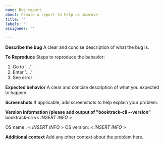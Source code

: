 ```yaml
---
name: Bug report
about: Create a report to help us improve
title: ''
labels: ''
assignees: ''

---
```


**Describe the bug**
A clear and concise description of what the bug is.

**To Reproduce**
Steps to reproduce the behavior:
1. Go to '...'
2. Enter '....'
3. See error

**Expected behavior**
A clear and concise description of what you expected to happen.

**Screenshots**
If applicable, add screenshots to help explain your problem.

**Version information (please add output of "booktrack-cli --version"**
booktrack-cli v< *INSERT INFO* >

OS name   : < *INSERT INFO* >
OS version: < *INSERT INFO* >

**Additional context**
Add any other context about the problem here.

